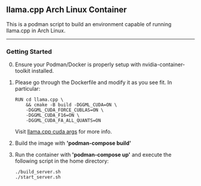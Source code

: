 ## llama.cpp Arch Linux Container
This is a podman script to build an environment capable of running llama.cpp in Arch Linux.

---
### Getting Started
0. Ensure your Podman/Docker is properly setup with nvidia-container-toolkit installed.
1. Please go through the Dockerfile and modify it as you see fit. In particular:
    ```docker
    RUN cd llama.cpp \
        && cmake -B build -DGGML_CUDA=ON \
        -DGGML_CUDA_FORCE_CUBLAS=ON \
        -DGGML_CUDA_F16=ON \
        -DGGML_CUDA_FA_ALL_QUANTS=ON
    ```
    Visit [llama.cpp cuda args](https://github.com/ggerganov/llama.cpp/blob/master/docs/build.md#cuda) for more info.

2. Build the image with **'podman-compose build'**
3. Run the container with **'podman-compose up'** and execute the following script in the home directory:
    ```
    ./build_server.sh
    ./start_server.sh
    ```
